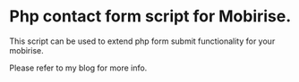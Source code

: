 # Php contact form script for Mobirise.

This script can be used to extend php form submit functionality for your mobirise.

Please refer to my blog for more info.

